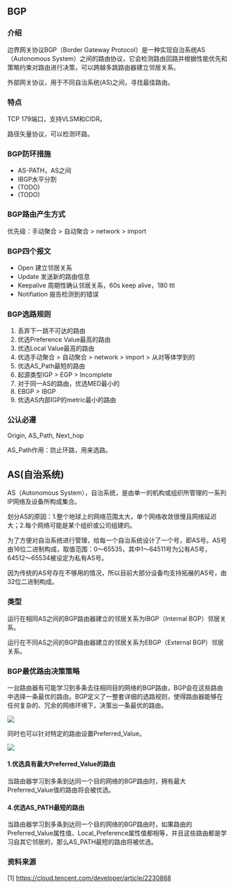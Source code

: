 ## BGP

### 介绍

边界网关协议BGP（Border Gateway Protocol）是一种实现自治系统AS（Autonomous System）之间的路由协议，它会检测路由回路并根据性能优先和策略约束对路由进行决策，可以跨越多跳路由器建立邻居关系。

外部网关协议，用于不同自治系统(AS)之间，寻找最佳路由。

### 特点

TCP 179端口，支持VLSM和CIDR。

路径矢量协议，可以检测环路。

### BGP防环措施

* AS-PATH，AS之间
* IBGP水平分割
* (TODO)
* (TODO)

### BGP路由产生方式

优先级：手动聚合 > 自动聚合 > network > import

### BGP四个报文

* Open 建立邻居关系
* Update 发送新的路由信息
* Keepalive 周期性确认邻居关系，60s keep alive，180 ttl
* Notifiation 报告检测到的错误

### BGP选路规则

1. 丢弃下一跳不可达的路由
2. 优选Preference Value最高的路由
3. 优选Local Value最高的路由
4. 优选手动聚合 > 自动聚合 > network > import > 从对等体学到的
5. 优选AS_Path最短的路由
6. 起源类型IGP > EGP > Incomplete
7. 对于同一AS的路由，优选MED最小的
8. EBGP > IBGP
9. 优选AS内部IGP的metric最小的路由

### 公认必遵

Origin, AS_Path, Next_hop

AS_Path作用：防止环路，用来选路。

## AS(自治系统)

AS（Autonomous System），自治系统，是由单一的机构或组织所管理的一系列IP网络及设备所构成集合。

划分AS的原因：1.整个地球上的网络范围太大，单个网络收敛很慢且网络延迟大；2.每个网络可能是某个组织或公司组建的。

为了方便对自治系统进行管理，给每一个自治系统设计了一个号，即AS号。AS号由16位二进制构成，取值范围：0～65535，其中1～64511号为公有AS号， 64512～65534被设定为私有AS号。

因为传统的AS号存在不够用的情况，所以目前大部分设备均支持拓展的AS号，由32位二进制构成。

### 类型

运行在相同AS之间的BGP路由器建立的邻居关系为IBGP（Internal BGP）邻居关系。

运行在不同AS之间的BGP路由器建立的邻居关系为EBGP（External BGP）邻居关系。

### BGP最优路由决策策略

一台路由器有可能学习到多条去往相同目的网络的BGP路由，BGP会在这些路由中选择一条最优的路由。BGP定义了一整套详细的选路规则，使得路由器能够在任何复杂的、冗余的网络环境下，决策出一条最优的路由。

![](https://developer.qcloudimg.com/http-save/yehe-3264435/fe0bc7b607bd2b9a4ed428e16d509340.png)

同时也可以针对特定的路由设置Preferred_Value。

![](https://developer.qcloudimg.com/http-save/yehe-3264435/3fbce1255abbcb0eaa3f938a3000fae2.png)

#### 1.优选具有最大Preferred_Value的路由

当路由器学习到多条到达同一个目的网络的BGP路由时，拥有最大Preferred_Value值的路由将会被优选。

#### 4.优选AS_PATH最短的路由

当路由器学习到多条到达同一个目的网络的BGP路由时，如果路由的Preferred_Value属性值、Local_Preference属性值都相等，并且这些路由都是学习自其它邻居的，那么AS_PATH最短的路由将被优选。

### 资料来源

[1] https://cloud.tencent.com/developer/article/2230868
